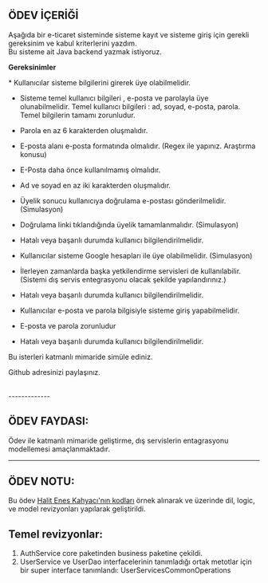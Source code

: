 ÖDEV İÇERİĞİ
------------
<p>
Aşağıda bir e-ticaret sisteminde sisteme kayıt ve sisteme giriş için gerekli gereksinim ve kabul kriterlerini yazdım. 
<br>
Bu sisteme ait Java backend yazmak istiyoruz.
<br>
<p>
<b>Gereksinimler</b>
<br>
<p>
* Kullanıcılar sisteme bilgilerini girerek üye olabilmelidir.

* Sisteme temel kullanıcı bilgileri , e-posta ve parolayla üye olunabilmelidir. Temel kullanıcı bilgileri : ad, soyad, e-posta, parola. Temel bilgilerin tamamı zorunludur.
* Parola en az 6 karakterden oluşmalıdır.
* E-posta alanı e-posta formatında olmalıdır. (Regex ile yapınız. Araştırma konusu)
* E-Posta daha önce kullanılmamış olmalıdır.
* Ad ve soyad en az iki karakterden oluşmalıdır.
* Üyelik sonucu kullanıcıya doğrulama e-postası gönderilmelidir. (Simulasyon)
* Doğrulama linki tıklandığında üyelik tamamlanmalıdır. (Simulasyon)
* Hatalı veya başarılı durumda kullanıcı bilgilendirilmelidir.
* Kullanıcılar sisteme Google hesapları ile üye olabilmelidir. (Simulasyon)

* İlerleyen zamanlarda başka yetkilendirme servisleri de kullanılabilir. (Sistemi dış servis entegrasyonu olacak şekilde yapılandırınız.)
* Hatalı veya başarılı durumda kullanıcı bilgilendirilmelidir.
* Kullanıcılar e-posta ve parola bilgisiyle sisteme giriş yapabilmelidir.

* E-posta ve parola zorunludur
* Hatalı veya başarılı durumda kullanıcı bilgilendirilmelidir.


Bu isterleri katmanlı mimaride simüle ediniz.

Github adresinizi paylaşınız.
<p>
<br>
-------------

ÖDEV FAYDASI:
-------------
Ödev ile katmanlı mimaride geliştirme, dış servislerin entagrasyonu modellemesi amaçlanmaktadır.

-------------
ÖDEV NOTU:
-------------
Bu ödev <a href="https://github.com/Sanchklyc/JavaKampProject/tree/master/eCommerceSimulation/src/eCommerceSimulation">Halit Enes Kahyacı'nın kodları</a> örnek alınarak ve üzerinde dil, logic, ve model revizyonları yapılarak geliştirildi.

Temel revizyonlar:
--------------------------
1) AuthService core paketinden business paketine çekildi.<br>
2) UserService ve UserDao interfacelerinin tanımladığı ortak metotlar için bir super interface tanımlandı: UserServicesCommonOperations

